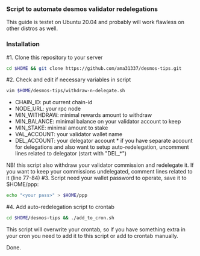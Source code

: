 ### Script to automate desmos validator redelegations
This guide is testet on Ubuntu 20.04 and probably will work flawless on other distros as well.

### Installation
#1. Clone this repository to your server
```sh
cd $HOME && git clone https://github.com/ama31337/desmos-tips.git
```
#2. Check and edit if necessary variables in script
```sh
vim $HOME/desmos-tips/withdraw-n-delegate.sh
```
- CHAIN_ID: put current chain-id
- NODE_URL: your rpc node
- MIN_WITHDRAW: minimal rewards amount to withdraw
- MIN_BALANCE: minimal balance on your validator account to keep
- MIN_STAKE: minimal amount to stake
- VAL_ACCOUNT: your validator wallet name
- DEL_ACCOUNT: your delegator account * if you have separate account for delegations and also want to setup auto-redelegation, uncomment lines related to delegator (start with "DEL_*")

NB! this script also withdraw your validator commission and redelegate it.
If you want to keep your commissions undelegated, comment lines related to it (line 77-84)
#3. Script need your wallet password to operate, save it to $HOME/ppp:
```sh
echo "<your pass>" > $HOME/ppp
```

#4. Add auto-redelegation script to crontab
```sh
cd $HOME/desmos-tips && ./add_to_cron.sh
```
This script will overwrite your crontab, so if you have something extra in your cron you need to add it to this script or add to crontab manually.

Done.
